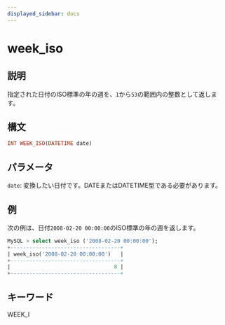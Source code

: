 ```yaml
---
displayed_sidebar: docs
---
```


# week_iso

## 説明

指定された日付のISO標準の年の週を、`1`から`53`の範囲内の整数として返します。

## 構文

```Haskell
INT WEEK_ISO(DATETIME date)
```

## パラメータ

`date`: 変換したい日付です。DATEまたはDATETIME型である必要があります。

## 例

次の例は、日付`2008-02-20 00:00:00`のISO標準の年の週を返します。

```SQL
MySQL > select week_iso ('2008-02-20 00:00:00');
+-----------------------------------+
| week_iso('2008-02-20 00:00:00')   |
+-----------------------------------+
|                                 8 |
+-----------------------------------+
```

## キーワード

WEEK_I